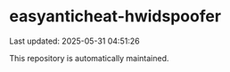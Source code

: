# easyanticheat-hwidspoofer

Last updated: 2025-05-31 04:51:26

This repository is automatically maintained.
